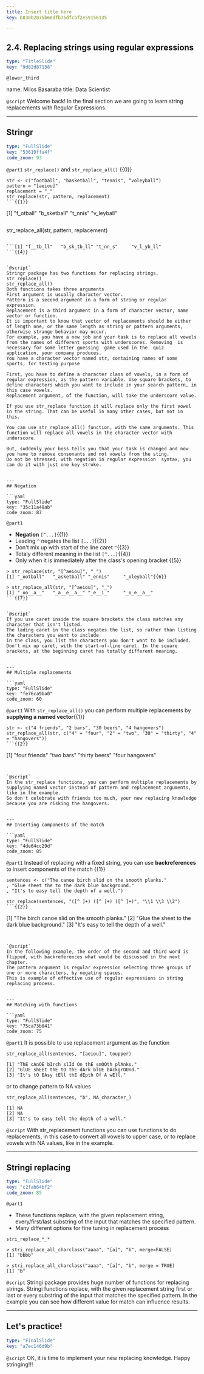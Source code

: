 ```yaml
---
title: Insert title here
key: b830b2075b68dfb75dfcbf2e59156135

---
```

## 2.4. Replacing strings using regular expressions

```yaml
type: "TitleSlide"
key: "9d82d87138"
```

`@lower_third`

name: Milos Basaraba
title: Data Scientist


`@script`
Welcome back!
In the final section we are going to learn string replacements with Regular Expressions.


---
## Stringr

```yaml
type: "FullSlide"
key: "53619ffa4f"
code_zoom: 93
```

`@part1`
```str_replace()``` and ```str_replace_all()``` {{0}}

``` 
str <- c("football", "basketball", "tennis", “voleyball“)
pattern = "[aeiou]"
replacement = "_"
str_replace(str, pattern, replacement)
```{{1}}

```
[1] "f_otball"   "b_sketball" "t_nnis"     "v_leyball"
```{{2}}

``` 
str_replace_all(str, pattern, replacement)
``` {{3}}

```[1] "f__tb_ll"   "b_sk_tb_ll" "t_nn_s"     "v_l_yb_ll"
```{{4}}


`@script`
Stringr package has two functions for replacing strings. 
str_replace()
str_replace_all()
Both functions takes three arguments
First argument is usually character vector.
Pattern is a second argument in a form of string or regular expression.
Replacement is a third argument in a form of character vector, name vector or function. 
It is important to know that vector of replacements should be either of length one, or the same length as string or pattern arguments, otherwise strange behavior may occur.
For example, you have a new job and your task is to replace all vowels from the names of different sports with underscores. Removing  is necessary for some letter guessing  game used in the  quiz application, your company produces.  
You have a character vector named str, containing names of some sports, for testing purpose

First, you have to define a character class of vowels, in a form of regular expression, as the pattern variable. Use square brackets, to define characters which you want to include in your search pattern, in this case vowels.
Replacement argument, of the function, will take the underscore value.

If you use str_replace function it will replace only the first vowel in the string. That can be useful in many other cases, but not in this.

You can use str_replace_all() function, with the same arguments. This function will replace all vowels in the character vector with underscore.

But, suddenly your boss tells you that your task is changed and now you have to remove consonants and not vowels from the sting. 
Do not be stressed, with negation in regular expression  syntax, you can do it with just one key stroke.


---
## Negation

```yaml
type: "FullSlide"
key: "35c11a48ab"
code_zoom: 87
```

`@part1`
- **Negation**  ```[^...]```{{1}}
- Leading ```^``` negates the list ```[...]```{{2}}
- Don't mix up with start of the line caret ```^```{{3}}
- Totaly different meaning in the list ```[^...]```{{4}}
- Only when it is immediately after the class's opening bracket {{5}}
```
> str_replace(str, "[^aeiou]", "_")
[1] "_ootball"   "_asketball" "_ennis"     "_oleyball"{{6}}
```

```
> str_replace_all(str, "[^aeiou]", "_")
[1] "_oo__a__"   "_a__e__a__" "_e__i_"     "_o_e__a__"
```{{7}}


`@script`
If you use caret inside the square brackets the class matches any character that isn't listed.
The lading caret in the class negates the list, so rather than listing the characters you want to include
in the class, you list the characters you don't want to be included.
Don't mix up caret, with the start-of-line caret. In the square brackets, at the beginning caret has totally different meaning.


---
## Multiple replacements

```yaml
type: "FullSlide"
key: "fe76ca9ba0"
code_zoom: 60
```

`@part1`
With ```str_replace_all()``` you can perform multiple replacements by **supplying a named vector**{{1}}
```
str <- c("4 friends", "2 bars", "30 beers", "4 hangovers")
str_replace_all(str, c("4" = "four", "2" = "two", "30" = "thirty", "4" = "hangovers"))
```{{2}}

```
[1] "four friends"   "two bars"       "thirty beers"   "four hangovers"
```{{3}}


`@script`
In the str_replace functions, you can perform multiple replacements by supplying named vector instead of pattern and replacement arguments, like in the example.
So don't celebrate with friends too much, your new replacing knowledge because you are risking the hangovers.


---
## Inserting components of the match

```yaml
type: "FullSlide"
key: "4de64cc29d"
code_zoom: 85
```

`@part1`
Instead of replacing with a fixed string, you can use **backreferences** to insert components of the match {{1}}
```
sentences <- c("The canoe birch slid on the smooth planks." 
, "Glue sheet the to the dark blue background."
, "It's to easy tell the depth of a well.")

str_replace(sentences, "([^ ]+) ([^ ]+) ([^ ]+)", "\\1 \\3 \\2")
```{{2}}

```
[1] "The birch canoe slid on the smooth planks."
[2] "Glue the sheet to the dark blue background."
[3] "It's easy to tell the depth of a well."
```{{3}}


`@script`
In the following example, the order of the second and third word is flipped, with backreferences what would be discussed in the next chapter.
The pattern argument is regular expression selecting three groups of one or more characters, by negating spaces.   
This is example of effective use of regular expressions in string replacing process.


---
## Matching with functions

```yaml
type: "FullSlide"
key: "75ca73b041"
code_zoom: 75
```

`@part1`
It is possible to use replacement argument as the function
```
str_replace_all(sentences, "[aeiou]", toupper)
```

```
[1] "ThE cAnOE bIrch slId On thE smOOth plAnks."
[2] "GlUE shEEt thE tO thE dArk blUE bAckgrOUnd."
[3] "It's tO EAsy tEll thE dEpth Of A wEll."
```
or to change pattern to NA values
```
str_replace_all(sentences, "b", NA_character_)
```

```
[1] NA                                       
[2] NA                                       
[3] "It's to easy tell the depth of a well."
```


`@script`
With str_replacement functions you can use functions to do replacements, in this case to convert all vowels to upper case, or to replace vowels with NA values, like in the example.


---
## Stringi replacing

```yaml
type: "FullSlide"
key: "c2fab64bf2"
code_zoom: 85
```

`@part1`
- These functions replace, with the given replacement string, every/first/last substring of the input that matches the specified pattern.
- Many different options for fine tuning in replacement process

```
stri_replace_*_*
```

```
> stri_replace_all_charclass("aaaa", "[a]", "b", merge=FALSE)
[1] "bbbb"
```

```
> stri_replace_all_charclass("aaaa", "[a]", "b", merge = TRUE)
[1] "b"
```


`@script`
Stringi package provides huge number of functions for replacing strings.
Stringi functions replace, with the given replacement string first or last or every substring of the input that matches the specified pattern.
In the example you can see how different value for match can influence results.


---
## Let's practice!

```yaml
type: "FinalSlide"
key: "a7ec146d9b"
```

`@script`
OK, it is time to implement your new replacing knowledge. Happy stringing!!!

